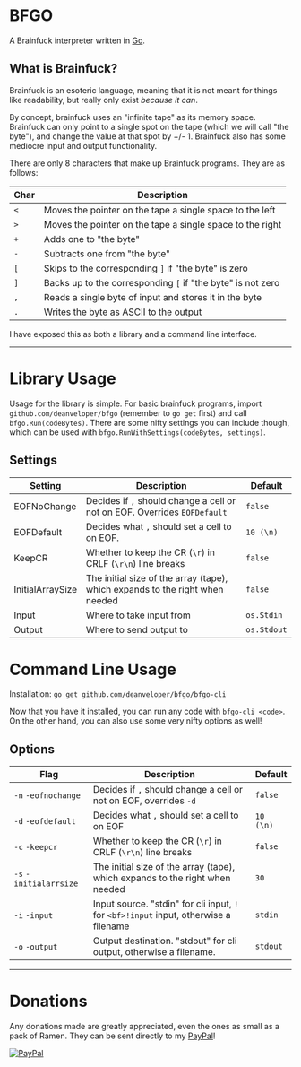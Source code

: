 # BFGO
A Brainfuck interpreter written in [Go].

## What is Brainfuck?
Brainfuck is an esoteric language, meaning that it is not meant for things like readability, but
really only exist *because it can*.

By concept, brainfuck uses an "infinite tape" as its memory space. Brainfuck can only point to
a single spot on the tape (which we will call "the byte"), and change the value at that spot by +/- 1. Brainfuck also has some
mediocre input and output functionality.

There are only 8 characters that make up Brainfuck programs. They are as follows:

| Char | Description |
| ---- | ---- |
| `<` | Moves the pointer on the tape a single space to the left |
| `>` | Moves the pointer on the tape a single space to the right |
| `+` | Adds one to "the byte" |
| `-` | Subtracts one from "the byte" |
| `[` | Skips to the corresponding `]` if "the byte" is zero |
| `]` | Backs up to the corresponding `[` if "the byte" is not zero |
| `,` | Reads a single byte of input and stores it in the byte |
| `.` | Writes the byte as ASCII to the output |

I have exposed this as both a library and a command line interface.

----
# Library Usage
Usage for the library is simple. For basic brainfuck programs, import
`github.com/deanveloper/bfgo` (remember to `go get` first) and call `bfgo.Run(codeBytes)`.
There are some nifty settings you can include though, which can be used
with `bfgo.RunWithSettings(codeBytes, settings)`.

## Settings
| Setting | Description | Default |
| ------- | ----------- | ------- |
| EOFNoChange | Decides if `,` should change a cell or not on EOF. Overrides `EOFDefault` | `false` |
| EOFDefault | Decides what `,` should set a cell to on EOF. | `10 (\n)` |
| KeepCR | Whether to keep the CR (`\r`) in CRLF (`\r\n`) line breaks | `false` |
| InitialArraySize | The initial size of the array (tape), which expands to the right when needed | `false` |
| Input | Where to take input from | `os.Stdin` |
| Output | Where to send output to | `os.Stdout` |

# Command Line Usage
Installation: `go get github.com/deanveloper/bfgo/bfgo-cli`

Now that you have it installed, you can run any code with `bfgo-cli <code>`.
On the other hand, you can also use some very nifty options as well!

## Options
| Flag | Description | Default |
| ---- | ----------- | ------- |
| `-n` `-eofnochange` | Decides if `,` should change a cell or not on EOF, overrides `-d` | `false` |
| `-d` `-eofdefault` | Decides what `,` should set a cell to on EOF | `10 (\n)` |
| `-c` `-keepcr` | Whether to keep the CR (`\r`) in CRLF (`\r\n`) line breaks | `false` |
| `-s` `-initialarrsize` | The initial size of the array (tape), which expands to the right when needed | `30` |
| `-i` `-input` | Input source. "stdin" for cli input, `!` for `<bf>!input` input, otherwise a filename | `stdin` |
| `-o` `-output` | Output destination. "stdout" for cli output, otherwise a filename. | `stdout` |

-----
# Donations
Any donations made are greatly appreciated, even the ones as small as a pack of Ramen.
They can be sent directly to my [PayPal]!

[![PayPal](https://upload.wikimedia.org/wikipedia/commons/thumb/b/b5/PayPal.svg/200px-PayPal.svg.png)][PayPal]

[Go]: https://golang.org/
[PayPal]: https://paypal.me/Dean98